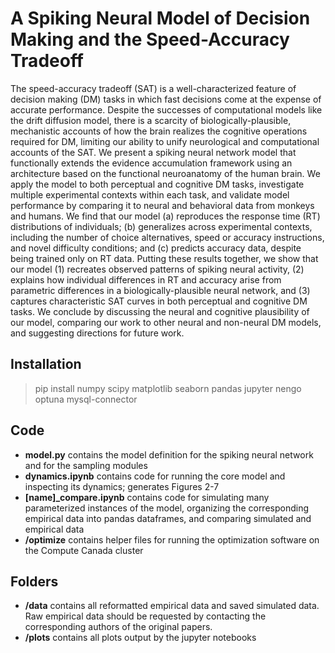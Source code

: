 # A Spiking Neural Model of Decision Making and the Speed-Accuracy Tradeoff

The speed-accuracy tradeoff (SAT) is a well-characterized feature of decision making (DM) tasks in which fast decisions come at the expense of accurate performance. Despite the successes of computational models like the drift diffusion model, there is a scarcity of biologically-plausible, mechanistic accounts of how the brain realizes the cognitive operations required for DM, limiting our ability to unify neurological and computational accounts of the SAT. We present a spiking neural network model that functionally extends the evidence accumulation framework using an architecture based on the functional neuroanatomy of the human brain. We apply the model to both perceptual and cognitive DM tasks, investigate multiple experimental contexts within each task, and validate model performance by comparing it to neural and behavioral data from monkeys and humans. We find that our model (a) reproduces the response time (RT) distributions of individuals; (b) generalizes across experimental contexts, including the number of choice alternatives, speed or accuracy instructions, and novel difficulty conditions; and (c) predicts accuracy data, despite being trained only on RT data. Putting these results together, we show that our model (1) recreates observed patterns of spiking neural activity, (2) explains how individual differences in RT and accuracy arise from parametric differences in a biologically-plausible neural network, and (3) captures characteristic SAT curves in both perceptual and cognitive DM tasks. We conclude by discussing the neural and cognitive plausibility of our model, comparing our work to other neural and non-neural DM models, and suggesting directions for future work.

## Installation
 > pip install numpy scipy matplotlib seaborn pandas jupyter nengo optuna mysql-connector
 
## Code
 - **model.py** contains the model definition for the spiking neural network and for the sampling modules
 - **dynamics.ipynb** contains code for running the core model and inspecting its dynamics; generates Figures 2-7
 - **[name]_compare.ipynb** contains code for simulating many parameterized instances of the model, organizing the corresponding empirical data into pandas dataframes, and comparing simulated and empirical data
 - **/optimize** contains helper files for running the optimization software on the Compute Canada cluster

## Folders
 - **/data** contains all reformatted empirical data and saved simulated data. Raw empirical data should be requested by contacting the corresponding authors of the original papers.
 - **/plots** contains all plots output by the jupyter notebooks
